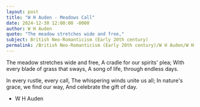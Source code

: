 ```yaml
---
layout: post
title: "W H Auden - Meadows Call"
date: 2024-12-30 12:00:00 -0000
author: W H Auden
quote: "The meadow stretches wide and free,"
subject: British Neo-Romanticism (Early 20th century)
permalink: /British Neo-Romanticism (Early 20th century)/W H Auden/W H Auden - Meadows Call
---
```


The meadow stretches wide and free,
A cradle for our spirits' plea;
With every blade of grass that sways,
A song of life, through endless days.

In every rustle, every call,
The whispering winds unite us all;
In nature's grace, we find our way,
And celebrate the gift of day.


- W H Auden
